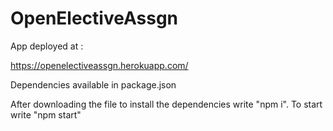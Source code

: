 # OpenElectiveAssgn


App deployed at : 

https://openelectiveassgn.herokuapp.com/

Dependencies available in package.json

After downloading the file to install the dependencies write "npm i".
To start write "npm start"
